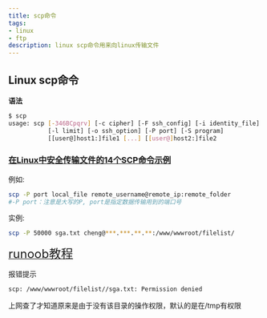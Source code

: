 ```yaml
---
title: scp命令
tags:
- linux
- ftp
description: linux scp命令用来向linux传输文件
---
```


## Linux scp命令

**语法**

```bash
$ scp
usage: scp [-346BCpqrv] [-c cipher] [-F ssh_config] [-i identity_file]
           [-l limit] [-o ssh_option] [-P port] [-S program]
           [[user@]host1:]file1 [...] [[user@]host2:]file2
```

### [在Linux中安全传输文件的14个SCP命令示例](https://www.linuxtechi.com/scp-command-examples-in-linux/)

例如:

```bash
scp -P port local_file remote_username@remote_ip:remote_folder 
#-P port：注意是大写的P, port是指定数据传输用到的端口号
```

实例:

```bash
scp -P 50000 sga.txt cheng@***.***.**.**:/www/wwwroot/filelist/
```

[<span style="font-size:1.5rem">runoob教程</span>](https://www.runoob.com/linux/linux-comm-scp.html)

报错提示

```bash
scp: /www/wwwroot/filelist//sga.txt: Permission denied
```

上网查了才知道原来是由于没有该目录的操作权限，默认的是在/tmp有权限

